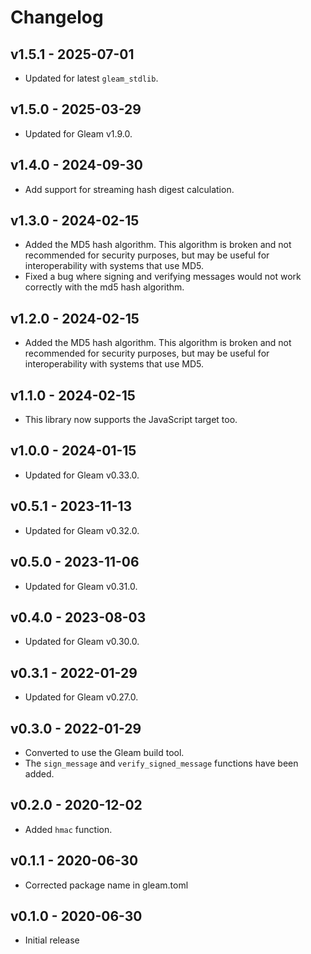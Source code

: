 # Changelog

## v1.5.1 - 2025-07-01

- Updated for latest `gleam_stdlib`.

## v1.5.0 - 2025-03-29

- Updated for Gleam v1.9.0.

## v1.4.0 - 2024-09-30

- Add support for streaming hash digest calculation.

## v1.3.0 - 2024-02-15

- Added the MD5 hash algorithm. This algorithm is broken and  not recommended
  for security purposes, but may be useful for interoperability with systems
  that use MD5.
- Fixed a bug where signing and verifying messages would not work correctly with
  the md5 hash algorithm.

## v1.2.0 - 2024-02-15

- Added the MD5 hash algorithm. This algorithm is broken and  not recommended
  for security purposes, but may be useful for interoperability with systems
  that use MD5.

## v1.1.0 - 2024-02-15

- This library now supports the JavaScript target too.

## v1.0.0 - 2024-01-15

- Updated for Gleam v0.33.0.

## v0.5.1 - 2023-11-13

- Updated for Gleam v0.32.0.

## v0.5.0 - 2023-11-06

- Updated for Gleam v0.31.0.

## v0.4.0 - 2023-08-03

- Updated for Gleam v0.30.0.

## v0.3.1 - 2022-01-29

- Updated for Gleam v0.27.0.

## v0.3.0 - 2022-01-29

- Converted to use the Gleam build tool.
- The `sign_message` and `verify_signed_message` functions have been added.

## v0.2.0 - 2020-12-02

- Added `hmac` function.

## v0.1.1 - 2020-06-30

- Corrected package name in gleam.toml

## v0.1.0 - 2020-06-30

- Initial release
